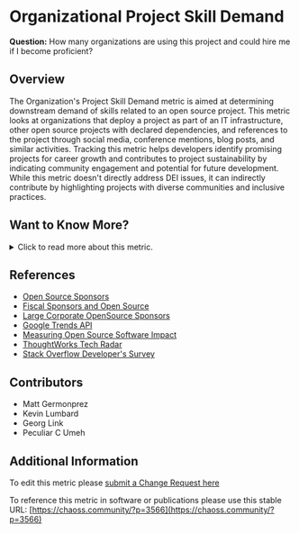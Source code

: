 # Organizational Project Skill Demand

**Question:** How many organizations are using this project and could hire me if I become proficient?


## Overview
The Organization's Project Skill Demand metric is aimed at determining downstream demand of skills related to an open source project. This metric looks at organizations that deploy a project as part of an IT infrastructure, other open source projects with declared dependencies, and references to the project through social media, conference mentions, blog posts, and similar activities. Tracking this metric helps developers identify promising projects for career growth and contributes to project sustainability by indicating community engagement and potential for future development. While this metric doesn't directly address DEI issues, it can indirectly contribute by highlighting projects with diverse communities and inclusive practices.

## Want to Know More?

<span markdown="1"><details>
<summary>Click to read more about this metric.</summary>

### Data Collection Strategies 
- Google search trends for a project

### Filters 
- Google Trends - for showing search interest over time
- ThoughtWorks TechRadar - project assessments from a tech consultancy
- StackOverflow Developers Survey - annual project rankings
- Augur

### Visualizations

The following visualization demonstrates the number of downstream projects
dependendent on the project in question. While this visualization does not
capture the entirety of the Downstream Organizational Impact of a Project
Software metric, it provides a visual for a portion.

![paper image](https://github.com/chaoss/wg-value/blob/main/focus-areas/individual-value/images/organizational-project-skill-demand_paper.png)

Other visualizations could include Google search trends (React vs. Angular vs. Vue.js)

![Google Trends](https://github.com/chaoss/wg-value/blob/main/focus-areas/individual-value/images/organizational-project-skill-demand_google-trends.png)

ThoughtWorks publishes a series called 'Tech Radar' that shows the popularity of technologies. 

![TechRadar](https://github.com/chaoss/wg-value/blob/main/focus-areas/individual-value/images/organizational-project-skill-demand_tech-radar.png)

Tech Radar allows you to drill down on projects to see how the assessment has changed over time.

![Assessment](https://github.com/chaoss/wg-value/blob/main/focus-areas/individual-value/images/organizational-project-skill-demand_tech-react.png)

StackOverview publishes an annual developer's survey

![StackOverflow](https://github.com/chaoss/wg-value/blob/main/focus-areas/individual-value/images/organizational-project-skill-demand_stack-overflow.png)

</details></span>

## References
- [Open Source Sponsors][l1]
- [Fiscal Sponsors and Open Source][l2]
- [Large Corporate OpenSource Sponsors][l3]
- [Google Trends API][l4]
- [Measuring Open Source Software Impact][l5]
- [ThoughtWorks Tech Radar][l6]
- [Stack Overflow Developer's Survey][l7]

[l1]: https://opensource.org/sponsors
[l2]: https://opensource.com/article/19/1/fiscal-sponsors-open-source
[l3]: https://www.networkworld.com/article/2867020/big-names-like-google-dominate-open-source-funding.html
[l4]: https://www.npmjs.com/package/google-trends-api
[l5]: https://aisel.aisnet.org/cgi/viewcontent.cgi?article=1496&context=amcis2018
[l6]: https://www.thoughtworks.com/radar
[l7]: https://insights.stackoverflow.com/survey/2019#technology

## Contributors

* Matt Germonprez
* Kevin Lumbard
* Georg Link
* Peculiar C Umeh

## Additional Information
To edit this metric please [submit a Change Request here]( https://github.com/chaoss/wg-value/blob/main/focus-areas/individual-value/organizational-project-skill-demand.md)

To reference this metric in software or publications please use this stable URL: [https://chaoss.community/?p=3566](https://chaoss.community/?p=3566)

<!-- # For groupings in the knowledge base
Context tags: Organization, Contributor, Ecosystem
Keyword tags: demanded skills, companies, organization
-->



